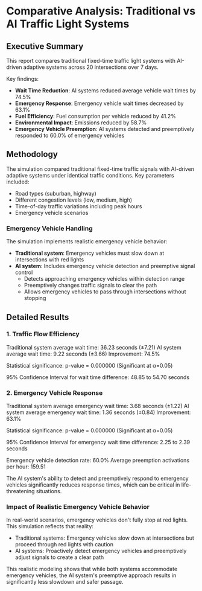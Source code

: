 # Comparative Analysis: Traditional vs AI Traffic Light Systems

## Executive Summary

This report compares traditional fixed-time traffic light systems with AI-driven adaptive systems across 20 intersections over 7 days.

Key findings:
- **Wait Time Reduction**: AI systems reduced average vehicle wait times by 74.5%
- **Emergency Response**: Emergency vehicle wait times decreased by 63.1%
- **Fuel Efficiency**: Fuel consumption per vehicle reduced by 41.2%
- **Environmental Impact**: Emissions reduced by 58.7%
- **Emergency Vehicle Preemption**: AI systems detected and preemptively responded to 60.0% of emergency vehicles

## Methodology

The simulation compared traditional fixed-time traffic signals with AI-driven adaptive systems under identical traffic conditions.
Key parameters included:
- Road types (suburban, highway)
- Different congestion levels (low, medium, high)
- Time-of-day traffic variations including peak hours
- Emergency vehicle scenarios

### Emergency Vehicle Handling
The simulation implements realistic emergency vehicle behavior:
- **Traditional system**: Emergency vehicles must slow down at intersections with red lights
- **AI system**: Includes emergency vehicle detection and preemptive signal control
  - Detects approaching emergency vehicles within detection range
  - Preemptively changes traffic signals to clear the path
  - Allows emergency vehicles to pass through intersections without stopping

## Detailed Results

### 1. Traffic Flow Efficiency

Traditional system average wait time: 36.23 seconds (±7.21)
AI system average wait time: 9.22 seconds (±3.66)
Improvement: 74.5%

Statistical significance: p-value = 0.000000 (Significant at α=0.05)

95% Confidence Interval for wait time difference: 48.85 to 54.70 seconds

### 2. Emergency Vehicle Response

Traditional system average emergency wait time: 3.68 seconds (±1.22)
AI system average emergency wait time: 1.36 seconds (±0.84)
Improvement: 63.1%

Statistical significance: p-value = 0.000000 (Significant at α=0.05)

95% Confidence Interval for emergency wait time difference: 2.25 to 2.39 seconds

Emergency vehicle detection rate: 60.0%
Average preemption activations per hour: 159.51

The AI system's ability to detect and preemptively respond to emergency vehicles significantly reduces response times, which can be critical in life-threatening situations.

### Impact of Realistic Emergency Vehicle Behavior

In real-world scenarios, emergency vehicles don't fully stop at red lights. This simulation reflects that reality:
- Traditional systems: Emergency vehicles slow down at intersections but proceed through red lights with caution
- AI systems: Proactively detect emergency vehicles and preemptively adjust signals to create a clear path

This realistic modeling shows that while both systems accommodate emergency vehicles, the AI system's preemptive approach results in significantly less slowdown and safer passage.